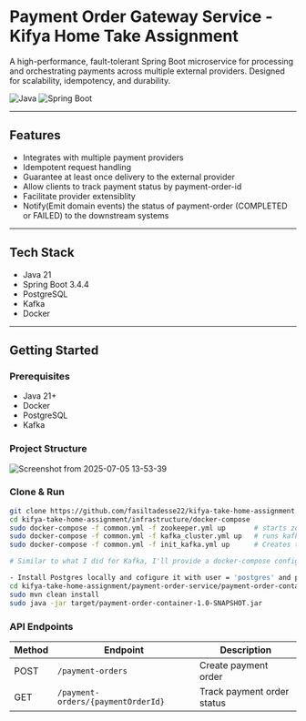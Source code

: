 # Payment Order Gateway Service - Kifya Home Take Assignment

A high-performance, fault-tolerant Spring Boot microservice for processing and orchestrating payments across multiple external providers. Designed for scalability, idempotency, and durability.

![Java](https://img.shields.io/badge/Java-21-blue.svg)
![Spring Boot](https://img.shields.io/badge/Spring--Boot-3.4.4-brightgreen)

---

## Features
- Integrates with multiple payment providers
- Idempotent request handling
- Guarantee at least once delivery to the external provider
- Allow clients to track payment status by payment-order-id
- Facilitate provider extensiblity
- Notify(Emit domain events) the status of payment-order (COMPLETED or FAILED) to the downstream systems

---

## Tech Stack

- Java 21
- Spring Boot 3.4.4
- PostgreSQL
- Kafka
- Docker

---

## Getting Started

### Prerequisites

- Java 21+
- Docker
- PostgreSQL
- Kafka

### Project Structure
![Screenshot from 2025-07-05 13-53-39](https://github.com/user-attachments/assets/d85eb13e-1f85-409b-a20c-67afe6e9bc1a)


### Clone & Run

```bash
git clone https://github.com/fasiltadesse22/kifya-take-home-assignment.git
cd kifya-take-home-assignment/infrastructure/docker-compose
sudo docker-compose -f common.yml -f zookeeper.yml up       # starts zookeeper
sudo docker-compose -f common.yml -f kafka_cluster.yml up   # runs kafka cluster
sudo docker-compose -f common.yml -f init_kafka.yml up      # Creates the Kafka topic. This only needs to be run once.

# Similar to what I did for Kafka, I'll provide a docker-compose configuration for the 'payment-order-service' and 'Postgres'.

- Install Postgres locally and cofigure it with user = 'postgres' and password = 'admin'
cd kifya-take-home-assignment/payment-order-service/payment-order-container
sudo mvn clean install
sudo java -jar target/payment-order-container-1.0-SNAPSHOT.jar
```

### API Endpoints

| Method | Endpoint                            | Description                 |
| ------ | ----------------------------------- | --------------------------- |
| POST   | `/payment-orders`                   | Create payment order        |
| GET    | `/payment-orders/{paymentOrderId}`  | Track payment order status  |
